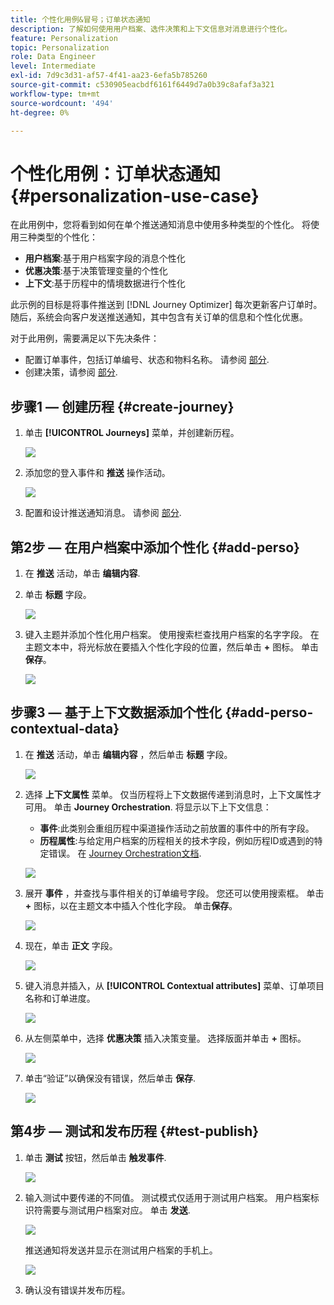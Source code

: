 ```yaml
---
title: 个性化用例&冒号；订单状态通知
description: 了解如何使用用户档案、选件决策和上下文信息对消息进行个性化。
feature: Personalization
topic: Personalization
role: Data Engineer
level: Intermediate
exl-id: 7d9c3d31-af57-4f41-aa23-6efa5b785260
source-git-commit: c530905eacbdf6161f6449d7a0b39c8afaf3a321
workflow-type: tm+mt
source-wordcount: '494'
ht-degree: 0%

---
```


# 个性化用例：订单状态通知 {#personalization-use-case}

在此用例中，您将看到如何在单个推送通知消息中使用多种类型的个性化。 将使用三种类型的个性化：

* **用户档案**:基于用户档案字段的消息个性化
* **优惠决策**:基于决策管理变量的个性化
* **上下文**:基于历程中的情境数据进行个性化

此示例的目标是将事件推送到 [!DNL Journey Optimizer] 每次更新客户订单时。 随后，系统会向客户发送推送通知，其中包含有关订单的信息和个性化优惠。

对于此用例，需要满足以下先决条件：

* 配置订单事件，包括订单编号、状态和物料名称。 请参阅 [部分](../event/about-events.md).
* 创建决策，请参阅 [部分](../offers/offer-activities/create-offer-activities.md).

## 步骤1 — 创建历程 {#create-journey}

1. 单击 **[!UICONTROL Journeys]** 菜单，并创建新历程。

   ![](assets/perso-uc4.png)

1. 添加您的登入事件和 **推送** 操作活动。

   ![](assets/perso-uc5.png)

1. 配置和设计推送通知消息。 请参阅 [部分](../messages/get-started-content.md).

## 第2步 — 在用户档案中添加个性化 {#add-perso}

1. 在 **推送** 活动，单击 **编辑内容**.

1. 单击 **标题** 字段。

   ![](assets/perso-uc2.png)

1. 键入主题并添加个性化用户档案。 使用搜索栏查找用户档案的名字字段。 在主题文本中，将光标放在要插入个性化字段的位置，然后单击 **+** 图标。 单击&#x200B;**保存**。

   ![](assets/perso-uc3.png)

## 步骤3 — 基于上下文数据添加个性化 {#add-perso-contextual-data}

1. 在 **推送** 活动，单击 **编辑内容** ，然后单击 **标题** 字段。

   ![](assets/perso-uc9.png)

1. 选择 **上下文属性** 菜单。 仅当历程将上下文数据传递到消息时，上下文属性才可用。 单击 **Journey Orchestration**. 将显示以下上下文信息：

   * **事件**:此类别会重组历程中渠道操作活动之前放置的事件中的所有字段。
   * **历程属性**:与给定用户档案的历程相关的技术字段，例如历程ID或遇到的特定错误。 在 [Journey Orchestration文档](../building-journeys/expression/journey-properties.md).

   ![](assets/perso-uc10.png)

1. 展开 **事件** ，并查找与事件相关的订单编号字段。 您还可以使用搜索框。 单击 **+** 图标，以在主题文本中插入个性化字段。 单击&#x200B;**保存**。

   ![](assets/perso-uc11.png)

1. 现在，单击 **正文** 字段。

   ![](assets/perso-uc12.png)

1. 键入消息并插入，从 **[!UICONTROL Contextual attributes]** 菜单、订单项目名称和订单进度。

   ![](assets/perso-uc13.png)

1. 从左侧菜单中，选择 **优惠决策** 插入决策变量。 选择版面并单击 **+** 图标。

   ![](assets/perso-uc14.png)

1. 单击“验证”以确保没有错误，然后单击 **保存**.

   ![](assets/perso-uc15.png)

## 第4步 — 测试和发布历程 {#test-publish}

1. 单击 **测试** 按钮，然后单击 **触发事件**.

   ![](assets/perso-uc17.png)

1. 输入测试中要传递的不同值。 测试模式仅适用于测试用户档案。 用户档案标识符需要与测试用户档案对应。 单击 **发送**.

   ![](assets/perso-uc18.png)

   推送通知将发送并显示在测试用户档案的手机上。

   ![](assets/perso-uc19.png)

1. 确认没有错误并发布历程。
